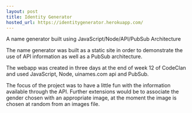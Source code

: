 ```yaml
---
layout: post
title: Identity Generator
hosted_url: https://identitygenerator.herokuapp.com/
---
```


A name generator built using JavaScript/Node/API/PubSub Architecture

The name generator was built as a static site in order to demonstrate the use of API information as well as a PubSub architecture.

The webapp was created in three days at the end of week 12 of CodeClan and used JavaScript, Node, uinames.com api and PubSub.

The focus of the project was to have a little fun with the information available through the API. Further extensions would be to associate the gender chosen with an appropriate image, at the moment the image is chosen at random from an images file.
